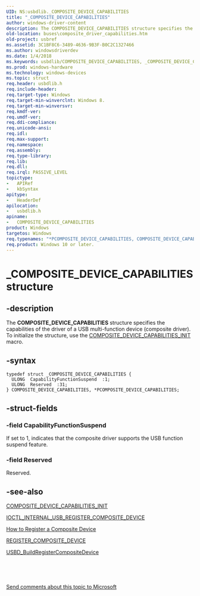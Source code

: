 ```yaml
---
UID: NS:usbdlib._COMPOSITE_DEVICE_CAPABILITIES
title: "_COMPOSITE_DEVICE_CAPABILITIES"
author: windows-driver-content
description: The COMPOSITE_DEVICE_CAPABILITIES structure specifies the capabilities of the driver of a USB multi-function device (composite driver). To initialize the structure, use the COMPOSITE_DEVICE_CAPABILITIES_INIT macro.
old-location: buses\composite_driver_capabilities.htm
old-project: usbref
ms.assetid: 3C1BF8C6-3489-4636-9B3F-B0C2C1327466
ms.author: windowsdriverdev
ms.date: 1/4/2018
ms.keywords: usbdlib/COMPOSITE_DEVICE_CAPABILITIES, _COMPOSITE_DEVICE_CAPABILITIES, *PCOMPOSITE_DEVICE_CAPABILITIES, usbdlib/PCOMPOSITE_DEVICE_CAPABILITIES, PCOMPOSITE_DEVICE_CAPABILITIES structure pointer [Buses], buses.composite_driver_capabilities, PCOMPOSITE_DEVICE_CAPABILITIES, COMPOSITE_DEVICE_CAPABILITIES, COMPOSITE_DEVICE_CAPABILITIES structure [Buses]
ms.prod: windows-hardware
ms.technology: windows-devices
ms.topic: struct
req.header: usbdlib.h
req.include-header: 
req.target-type: Windows
req.target-min-winverclnt: Windows 8.
req.target-min-winversvr: 
req.kmdf-ver: 
req.umdf-ver: 
req.ddi-compliance: 
req.unicode-ansi: 
req.idl: 
req.max-support: 
req.namespace: 
req.assembly: 
req.type-library: 
req.lib: 
req.dll: 
req.irql: PASSIVE_LEVEL
topictype:
-	APIRef
-	kbSyntax
apitype:
-	HeaderDef
apilocation:
-	usbdlib.h
apiname:
-	COMPOSITE_DEVICE_CAPABILITIES
product: Windows
targetos: Windows
req.typenames: "*PCOMPOSITE_DEVICE_CAPABILITIES, COMPOSITE_DEVICE_CAPABILITIES"
req.product: Windows 10 or later.
---
```


# _COMPOSITE_DEVICE_CAPABILITIES structure


## -description


The <b>COMPOSITE_DEVICE_CAPABILITIES</b> structure specifies the capabilities of the  driver of a USB multi-function device (composite driver). To initialize the structure, use the <a href="..\usbdlib\nf-usbdlib-composite_device_capabilities_init.md">COMPOSITE_DEVICE_CAPABILITIES_INIT</a> macro.


## -syntax


````
typedef struct _COMPOSITE_DEVICE_CAPABILITIES {
  ULONG  CapabilityFunctionSuspend  :1;
  ULONG  Reserved  :31;
} COMPOSITE_DEVICE_CAPABILITIES, *PCOMPOSITE_DEVICE_CAPABILITIES;
````


## -struct-fields




### -field CapabilityFunctionSuspend

If set to 1, indicates that the composite driver supports the USB function suspend feature. 


### -field Reserved

Reserved.


## -see-also

<a href="..\usbdlib\nf-usbdlib-composite_device_capabilities_init.md">COMPOSITE_DEVICE_CAPABILITIES_INIT</a>

<a href="..\usbioctl\ni-usbioctl-ioctl_internal_usb_register_composite_device.md">IOCTL_INTERNAL_USB_REGISTER_COMPOSITE_DEVICE</a>

<a href="https://msdn.microsoft.com/library/windows/hardware/hh450897">How to Register a Composite Device</a>

<a href="..\usbdlib\ns-usbdlib-_register_composite_device.md">REGISTER_COMPOSITE_DEVICE</a>

<a href="..\usbdlib\nf-usbdlib-usbd_buildregistercompositedevice.md">USBD_BuildRegisterCompositeDevice</a>

 

 

<a href="mailto:wsddocfb@microsoft.com?subject=Documentation%20feedback [usbref\buses]:%20 COMPOSITE_DEVICE_CAPABILITIES structure%20 RELEASE:%20(1/4/2018)&amp;body=%0A%0APRIVACY STATEMENT%0A%0AWe use your feedback to improve the documentation. We don't use your email address for any other purpose, and we'll remove your email address from our system after the issue that you're reporting is fixed. While we're working to fix this issue, we might send you an email message to ask for more info. Later, we might also send you an email message to let you know that we've addressed your feedback.%0A%0AFor more info about Microsoft's privacy policy, see http://privacy.microsoft.com/en-us/default.aspx." title="Send comments about this topic to Microsoft">Send comments about this topic to Microsoft</a>

